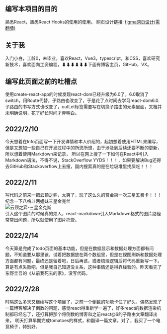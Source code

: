 ## 编写本项目的目的
熟悉React，熟悉React Hooks的使用的使用。 网页设计链接: [figma网页设计(需翻墙)](https://www.figma.com/file/h5DYjKsvzEIwWipsjtHrxz/%E7%95%AA%E8%8C%84%E9%97%B9%E9%92%9F%26Todo?node-id=0%3A1)
## 关于我
入门小白，工龄0，未毕业，喜欢React，Vue3，typescript，和CSS，喜欢研究新技术，喜欢面向工资编程，⬇⬇⬇⬇⬇⬇下面有博客主页，GitHub，VX。
## 编写此页面之前的吐槽点
使用create-react-app的时候发现react-dom已经升级为6.0了，6.0取消了switch，用Route代替，子路由也改变了，于是花了点时间去学习react-dom6.0.
子路由的书写方式也改变了，outLet标签需要写在切换子路由的元素里面，文档并未明确说明，花了好长时间才弄明白。
## 2022/2/10
今天想着在Info页面写一下开发详情和本人价绍的，起初想着使用HTML来编写，但是又想加一些自己在开发过程中的所思所想，由于涉及到后续还要不断的更新，所以想着使用Markdown来记录，
所以在网上搜了一下如何在React中引入Markdown语法，不得不说，StackOverflow YYDS！！！，如果要解决Bug还得去GitHub和Stackoverflow上去搜，国内搜索真的是在垃圾堆里找屎吃！！！
## 2022/2/11
写代码之前来一把云顶之弈，太爽了，玩了这么久的赏金第一次三星五费卡！！！纪念一下八格斗两姐妹三星金克丝<br> ![云顶之弈-三星金克斯](https://i.postimg.cc/CKJJvmfZ/IMG-20220211-110340-jpg.jpg)
<br>引入这个图片的时候真的烦人，react-markdown引入Markdown格式的图片路径常常出问题，所以就使用了图片托管。
## 2022/2/14
今天算是完成了todo页面的基本功能，但是在数据显示和数据处理方面都有问题，不知道要从那里该，试着把数据放在两个数组里，但是在视图刷新和数据处理方面都有问题，最终还是留着吧，日后再该，或者梳理逻辑后将代码重新写一下。
算是有点失败吧，但是我自己知道没关系，这种事情还是得靠经验的。昨天看完了东野圭吾的《从前我死去的家》，没写代码。
## 2022/2/28
时隔这么多天又继续写这个项目了，之前一个倒数的功能卡住了好久，偶然发现了一篇博客解决了倒数的问题，感觉react得重新学一遍了，好多react的数据渲染机制都已经忘了，还打算把那个将倒数的博客和之前react@6的子路由文章翻译出来，
明天打算早期完成tomatoes的样式，和翻译一篇文章。对了，我买了一个电竞椅子，特别好。